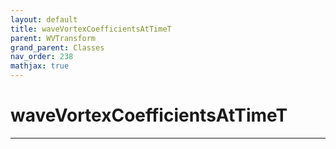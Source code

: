 ```yaml
---
layout: default
title: waveVortexCoefficientsAtTimeT
parent: WVTransform
grand_parent: Classes
nav_order: 238
mathjax: true
---
```


#  waveVortexCoefficientsAtTimeT




---

